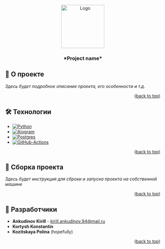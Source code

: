 <div id="readme-top"></div>

<br/>
<div align="center">
    <a href="https://github.com/S1riyS/TutorHub-server">
        <img src="https://i.postimg.cc/Ghy47LtS/image.png" alt="Logo" width="140" height="140">
    </a>
    <h3 align="center">*Project name*</h3>
</div>

## 📝 О проекте
*Здесь будет подробное описание проекта, его особенности и т.д.*

<p align="right">(<a href="#readme-top">back to top</a>)</p>

## 🛠️ Технологии
* [![Python][Python-logo]][Python-link]
* [![Aiogram][Aiogram-logo]][Aiogram-link]
* [![Postgres][Postgres-logo]][Postgres-link]
* [![GitHub-Actions][GitHub-Actions-logo]][GitHub-Actions-link]

<p align="right">(<a href="#readme-top">back to top</a>)</p>

## 🚀 Сборка проекта
*Здесь будет инструкция для сброки и запуска проекта на собственной машине*

<p align="right">(<a href="#readme-top">back to top</a>)</p>

## 🤖 Разработчики
* **Ankudinov Kirill** - [kirill.ankudinov.94@mail.ru](mailto:kirill.ankudinov.94@mail.ru)
*  **Kortysh Konstantin**
*  **Kozitskaya Polina** (hopefully)

<p align="right">(<a href="#readme-top">back to top</a>)</p>

[Python-logo]: https://img.shields.io/badge/Python-white?style=for-the-badge&logo=python

[Python-link]: https://www.python.org/

[Aiogram-logo]: https://img.shields.io/badge/aiogram_3-009cfb?style=for-the-badge&logo=telegram&logoColor=white

[Aiogram-link]: https://docs.aiogram.dev/en/dev-3.x/

[Postgres-logo]: https://img.shields.io/badge/PostgreSQL-316192?style=for-the-badge&logo=postgresql&logoColor=white

[Postgres-link]: https://www.postgresql.org/about/

[GitHub-Actions-link]: https://docs.github.com/en/actions

[GitHub-Actions-logo]: https://img.shields.io/badge/GitHub%20Actions-2f6ee6?style=for-the-badge&logo=githubactions&logoColor=white
